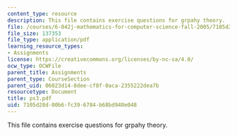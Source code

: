 ```yaml
---
content_type: resource
description: This file contains exercise questions for grpahy theory.
file: /courses/6-042j-mathematics-for-computer-science-fall-2005/7105d28d00b6fc396784b68bd940e048_ps3.pdf
file_size: 137353
file_type: application/pdf
learning_resource_types:
- Assignments
license: https://creativecommons.org/licenses/by-nc-sa/4.0/
ocw_type: OCWFile
parent_title: Assignments
parent_type: CourseSection
parent_uid: 06023d14-8dee-cf8f-0aca-2355222dea7b
resourcetype: Document
title: ps3.pdf
uid: 7105d28d-00b6-fc39-6784-b68bd940e048
---
```

This file contains exercise questions for grpahy theory.